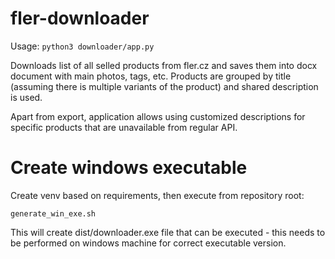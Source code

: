 # fler-downloader

Usage: `python3 downloader/app.py`

Downloads list of all selled products from fler.cz and saves them into docx document with main photos, tags, etc. Products are grouped by title (assuming there is multiple variants of the product) and shared description is used.

Apart from export, application allows using customized descriptions for specific products that are unavailable from regular API.

# Create windows executable

Create venv based on requirements, then execute from repository root: 

`generate_win_exe.sh`

This will create dist/downloader.exe file that can be executed - this needs to be performed on windows machine for correct executable version.
